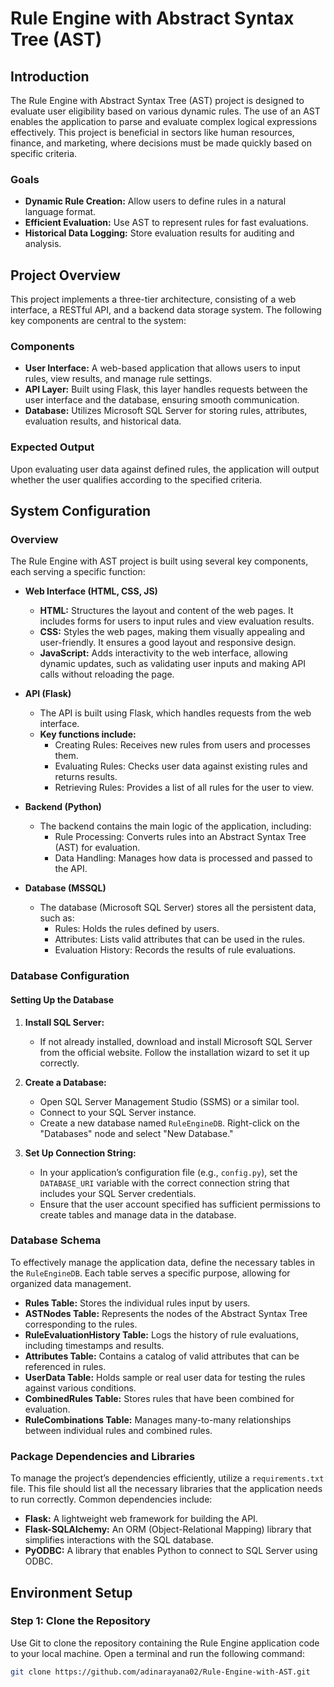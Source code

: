 # Rule Engine with Abstract Syntax Tree (AST)

## Introduction

The Rule Engine with Abstract Syntax Tree (AST) project is designed to evaluate user eligibility based on various dynamic rules. The use of an AST enables the application to parse and evaluate complex logical expressions effectively. This project is beneficial in sectors like human resources, finance, and marketing, where decisions must be made quickly based on specific criteria.

### Goals
- **Dynamic Rule Creation:** Allow users to define rules in a natural language format.
- **Efficient Evaluation:** Use AST to represent rules for fast evaluations.
- **Historical Data Logging:** Store evaluation results for auditing and analysis.

## Project Overview

This project implements a three-tier architecture, consisting of a web interface, a RESTful API, and a backend data storage system. The following key components are central to the system:

### Components
- **User Interface:** A web-based application that allows users to input rules, view results, and manage rule settings.
- **API Layer:** Built using Flask, this layer handles requests between the user interface and the database, ensuring smooth communication.
- **Database:** Utilizes Microsoft SQL Server for storing rules, attributes, evaluation results, and historical data.

### Expected Output
Upon evaluating user data against defined rules, the application will output whether the user qualifies according to the specified criteria.

## System Configuration

### Overview
The Rule Engine with AST project is built using several key components, each serving a specific function:

- **Web Interface (HTML, CSS, JS)**
  - **HTML:** Structures the layout and content of the web pages. It includes forms for users to input rules and view evaluation results.
  - **CSS:** Styles the web pages, making them visually appealing and user-friendly. It ensures a good layout and responsive design.
  - **JavaScript:** Adds interactivity to the web interface, allowing dynamic updates, such as validating user inputs and making API calls without reloading the page.

- **API (Flask)**
  - The API is built using Flask, which handles requests from the web interface.
  - **Key functions include:**
    - Creating Rules: Receives new rules from users and processes them.
    - Evaluating Rules: Checks user data against existing rules and returns results.
    - Retrieving Rules: Provides a list of all rules for the user to view.

- **Backend (Python)**
  - The backend contains the main logic of the application, including:
    - Rule Processing: Converts rules into an Abstract Syntax Tree (AST) for evaluation.
    - Data Handling: Manages how data is processed and passed to the API.

- **Database (MSSQL)**
  - The database (Microsoft SQL Server) stores all the persistent data, such as:
    - Rules: Holds the rules defined by users.
    - Attributes: Lists valid attributes that can be used in the rules.
    - Evaluation History: Records the results of rule evaluations.

### Database Configuration

#### Setting Up the Database
1. **Install SQL Server:**
   - If not already installed, download and install Microsoft SQL Server from the official website. Follow the installation wizard to set it up correctly.

2. **Create a Database:**
   - Open SQL Server Management Studio (SSMS) or a similar tool.
   - Connect to your SQL Server instance.
   - Create a new database named `RuleEngineDB`. Right-click on the "Databases" node and select "New Database."

3. **Set Up Connection String:**
   - In your application’s configuration file (e.g., `config.py`), set the `DATABASE_URI` variable with the correct connection string that includes your SQL Server credentials.
   - Ensure that the user account specified has sufficient permissions to create tables and manage data in the database.

### Database Schema
To effectively manage the application data, define the necessary tables in the `RuleEngineDB`. Each table serves a specific purpose, allowing for organized data management.

- **Rules Table:** Stores the individual rules input by users.
- **ASTNodes Table:** Represents the nodes of the Abstract Syntax Tree corresponding to the rules.
- **RuleEvaluationHistory Table:** Logs the history of rule evaluations, including timestamps and results.
- **Attributes Table:** Contains a catalog of valid attributes that can be referenced in rules.
- **UserData Table:** Holds sample or real user data for testing the rules against various conditions.
- **CombinedRules Table:** Stores rules that have been combined for evaluation.
- **RuleCombinations Table:** Manages many-to-many relationships between individual rules and combined rules.

### Package Dependencies and Libraries
To manage the project’s dependencies efficiently, utilize a `requirements.txt` file. This file should list all the necessary libraries that the application needs to run correctly. Common dependencies include:

- **Flask:** A lightweight web framework for building the API.
- **Flask-SQLAlchemy:** An ORM (Object-Relational Mapping) library that simplifies interactions with the SQL database.
- **PyODBC:** A library that enables Python to connect to SQL Server using ODBC.

## Environment Setup

### Step 1: Clone the Repository
Use Git to clone the repository containing the Rule Engine application code to your local machine. Open a terminal and run the following command:

```bash
git clone https://github.com/adinarayana02/Rule-Engine-with-AST.git
